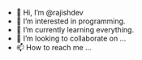 - 👋 Hi, I’m @rajishdev
- 👀 I’m interested in programming.
- 🌱 I’m currently learning everything.
- 💞️ I’m looking to collaborate on ...
- 📫 How to reach me ...

<!---
rajishdev/rajishdev is a ✨ special ✨ repository because its `README.md` (this file) appears on your GitHub profile.
You can click the Preview link to take a look at your changes.
--->
